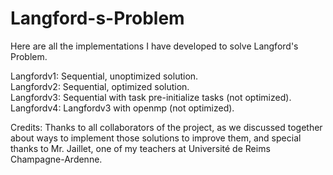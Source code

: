 # Langford-s-Problem
Here are all the implementations I have developed to solve Langford's Problem.

Langfordv1: Sequential, unoptimized solution. <br>
Langfordv2: Sequential, optimized solution. <br>
Langfordv3: Sequential with task pre-initialize tasks (not optimized). <br>
Langfordv4: Langfordv3 with openmp (not optimized). <br>

Credits: Thanks to all collaborators of the project, as we discussed together about ways to implement those solutions to improve them, and special thanks to Mr. Jaillet, one of my teachers at Université de Reims Champagne-Ardenne.
